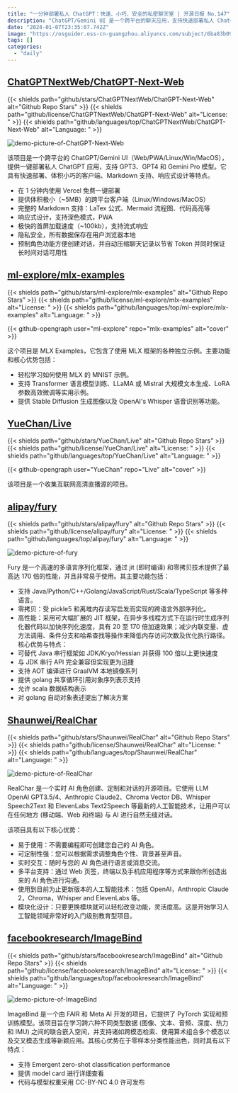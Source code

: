 ```yaml
---
title: "一分钟部署私人 ChatGPT：快速、小巧、安全的私密聊天室 | 开源日报 No.147"
description: "ChatGPT/Gemini UI 是一个跨平台的聊天应用，支持快速部署私人 ChatGPT，适用于 GPT3、GPT4 和 Gemini Pro 模型。它具有快速部署、小巧的客户端、支持 Markdown、响应式设计等特点。你可以在 1 分钟内免费部署，客户端体积小巧，支持跨平台。它还支持完整的 Markdown，包括 LaTex 公式、Mermaid 流程图、代码高亮等。响应式设计、深色模式和 PWA 功能让你的聊天体验更加舒适。首屏加载速度快，隐私安全，所有数据保存在本地。还有预制角色功能，方便创建对话，自动压缩聊天记录，节省 Token 并保证长时间对话的可用性。"
date: "2024-01-07T23:35:07.742Z"
image: "https://osguider.oss-cn-guangzhou.aliyuncs.com/subject/6ba83b091ec4635d6be0097f56d7f21b.png"
tags: []
categories:
  - "daily"
---
```


## [ChatGPTNextWeb/ChatGPT-Next-Web](https://github.com/ChatGPTNextWeb/ChatGPT-Next-Web)

{{< shields path="github/stars/ChatGPTNextWeb/ChatGPT-Next-Web" alt="Github Repo Stars" >}} {{< shields path="github/license/ChatGPTNextWeb/ChatGPT-Next-Web" alt="License: " >}} {{< shields path="github/languages/top/ChatGPTNextWeb/ChatGPT-Next-Web" alt="Language: " >}}

![demo-picture-of-ChatGPT-Next-Web](https://picgo-daily.oss-cn-guangzhou.aliyuncs.com/picgo-daily/2024/46fc3f155ce793192345a820b8febba3.png)

该项目是一个跨平台的 ChatGPT/Gemini UI（Web/PWA/Linux/Win/MacOS），提供一键部署私人 ChatGPT 应用，支持 GPT3、GPT4 和 Gemini Pro 模型。它具有快速部署、体积小巧的客户端、Markdown 支持、响应式设计等特点。

- 在 1 分钟内使用 Vercel 免费一键部署
- 提供体积极小（~5MB）的跨平台客户端（Linux/Windows/MacOS）
- 完整的 Markdown 支持：LaTex 公式、Mermaid 流程图、代码高亮等
- 响应式设计，支持深色模式，PWA
- 极快的首屏加载速度（~100kb），支持流式响应
- 隐私安全，所有数据保存在用户浏览器本地
- 预制角色功能方便创建对话，并自动压缩聊天记录以节省 Token 并同时保证长时间对话可用性
  
## [ml-explore/mlx-examples](https://github.com/ml-explore/mlx-examples)

{{< shields path="github/stars/ml-explore/mlx-examples" alt="Github Repo Stars" >}} {{< shields path="github/license/ml-explore/mlx-examples" alt="License: " >}} {{< shields path="github/languages/top/ml-explore/mlx-examples" alt="Language: " >}}

{{< github-opengraph user="ml-explore" repo="mlx-examples" alt="cover" >}}

这个项目是 MLX Examples，它包含了使用 MLX 框架的各种独立示例。主要功能和核心优势包括：

- 轻松学习如何使用 MLX 的 MNIST 示例。
- 支持 Transformer 语言模型训练、LLaMA 或 Mistral 大规模文本生成、LoRA 参数高效微调等实用示例。
- 提供 Stable Diffusion 生成图像以及 OpenAI's Whisper 语音识别等功能。
  
## [YueChan/Live](https://github.com/YueChan/Live)

{{< shields path="github/stars/YueChan/Live" alt="Github Repo Stars" >}} {{< shields path="github/license/YueChan/Live" alt="License: " >}} {{< shields path="github/languages/top/YueChan/Live" alt="Language: " >}}

{{< github-opengraph user="YueChan" repo="Live" alt="cover" >}}

该项目是一个收集互联网高清直播源的项目。

## [alipay/fury](https://github.com/alipay/fury)

{{< shields path="github/stars/alipay/fury" alt="Github Repo Stars" >}} {{< shields path="github/license/alipay/fury" alt="License: " >}} {{< shields path="github/languages/top/alipay/fury" alt="Language: " >}}

![demo-picture-of-fury](https://picgo-daily.oss-cn-guangzhou.aliyuncs.com/picgo-daily/2023/cec0a07c265e724f9ae77d1a137abb1a.png)

Fury 是一个高速的多语言序列化框架，通过 jit (即时编译) 和零拷贝技术提供了最高达 170 倍的性能，并且非常易于使用。其主要功能包括：

- 支持 Java/Python/C++/Golang/JavaScript/Rust/Scala/TypeScript 等多种语言。
- 零拷贝：受 pickle5 和离堆内存读写启发而实现的跨语言外部序列化。
- 高性能：采用可大幅扩展的 JIT 框架，在异步多线程方式下在运行时生成序列化器代码以加快序列化速度，具有 20 至 170 倍加速效果；减少内联变量、虚方法调用、条件分支和哈希查找等操作来降低内存访问次数及优化执行路径。
核心优势与特点：
- 可替代 Java 串行框架如 JDK/Kryo/Hessian 并获得 100 倍以上更快速度
- 与 JDK 串行 API 完全兼容但实现更为迅捷
- 支持 AOT 编译进行 GraalVM 本地镜像系列
- 提供 golang 共享循环引用对象序列表示支持
- 允许 scala 数据结构表示
- 对 golang 自动对象表述提出了解决方案
  
## [Shaunwei/RealChar](https://github.com/Shaunwei/RealChar)

{{< shields path="github/stars/Shaunwei/RealChar" alt="Github Repo Stars" >}} {{< shields path="github/license/Shaunwei/RealChar" alt="License: " >}} {{< shields path="github/languages/top/Shaunwei/RealChar" alt="Language: " >}}

![demo-picture-of-RealChar](https://picgo-daily.oss-cn-guangzhou.aliyuncs.com/picgo-daily/2024/85d30db43c866c0a4713f4e8ac228569.png)

RealChar 是一个实时 AI 角色创建、定制和对话的开源项目。它使用 LLM OpenAI GPT3.5/4、Anthropic Claude2、Chroma Vector DB、Whisper Speech2Text 和 ElevenLabs Text2Speech 等最新的人工智能技术，让用户可以在任何地方 (移动端、Web 和终端) 与 AI 进行自然无缝对话。

该项目具有以下核心优势：

- 易于使用：不需要编程即可创建您自己的 AI 角色。
- 可定制性强：您可以根据需求调整角色个性、背景甚至声音。
- 实时交互：随时与您的 AI 角色进行语言或消息交流。
- 多平台支持：通过 Web 页签，终端以及手机应用程序等方式来跟你所创造出来的 AI 角色进行沟通。
- 使用到目前为止更新版本的人工智能技术：包括 OpenAI，Anthropic Claude 2，Chroma，Whisper and ElevenLabs 等。
- 模块化设计：只要更换模块就可以轻松改变功能，灵活度高。这是开始学习人工智能领域非常好的入门级别教育型项目。
  
## [facebookresearch/ImageBind](https://github.com/facebookresearch/ImageBind)

{{< shields path="github/stars/facebookresearch/ImageBind" alt="Github Repo Stars" >}} {{< shields path="github/license/facebookresearch/ImageBind" alt="License: " >}} {{< shields path="github/languages/top/facebookresearch/ImageBind" alt="Language: " >}}

![demo-picture-of-ImageBind](https://osguider.oss-cn-guangzhou.aliyuncs.com/subject/58e613ec9a3f3147aa8a381e89a120ad.gif)

ImageBind 是一个由 FAIR 和 Meta AI 开发的项目，它提供了 PyTorch 实现和预训练模型。该项目旨在学习跨六种不同类型数据 (图像、文本、音频、深度、热力和 IMU) 之间的联合嵌入空间，并支持诸如跨模态检索、使用算术组合多个模态以及交叉模态生成等新颖应用。其核心优势在于零样本分类性能出色，同时具有以下特点：

- 支持 Emergent zero-shot classification performance
- 提供 model card 进行详细查看
- 代码与模型权重采用 CC-BY-NC 4.0 许可发布
  
